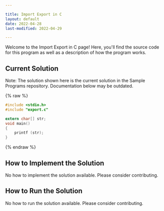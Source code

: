 ```yaml
---

title: Import Export in C
layout: default
date: 2022-04-28
last-modified: 2022-04-29

---
```


Welcome to the Import Export in C page! Here, you'll find the source code for this program as well as a description of how the program works.

## Current Solution

Note: The solution shown here is the current solution in the Sample Programs repository. Documentation below may be outdated.

{% raw %}

```C
#include <stdio.h>
#include "export.c"

extern char[] str;
void main()
{
    printf (str);
}

```

{% endraw %}

## How to Implement the Solution

No how to implement the solution available. Please consider contributing.

## How to Run the Solution

No how to run the solution available. Please consider contributing.